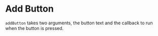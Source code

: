 # Add Button

`addButton` takes two arguments, the button text and the callback to run when the button is pressed.
